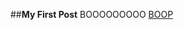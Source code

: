 ##**My First Post**
BOOOOOOOOO
[BOOP](https://m.media-amazon.com/images/I/51eHBxmVnzL._AC_UF1000,1000_QL80_.jpg)
